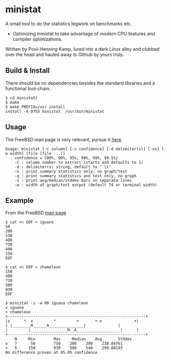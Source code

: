 # ministat
A small tool to do the statistics legwork on benchmarks etc.
 - Optimizing ministat to take advantage of modern CPU features and compiler optimizations. 

Written by Poul-Henning Kamp, lured into a dark Linux alley and clubbed over the head and hauled away to Github by yours truly.

## Build & Install

There should be no dependencies besides the standard libraries and a functional tool-chain.

	$ cd ministat/
	$ make
	$ make PREFIX=/usr install
	install -m 0755 ministat  /usr/bin/ministat

## Usage
The FreeBSD man page is very relevant, pursue it [here](http://www.freebsd.org/cgi/man.cgi?ministat).

	Usage: ministat [-C column] [-c confidence] [-d delimiter(s)] [-ns] [-w width] [file [file ...]]
		confidence = {80%, 90%, 95%, 98%, 99%, 99.5%}
		-C : column number to extract (starts and defaults to 1)
		-d : delimiter(s) string, default to " \t"
		-n : print summary statistics only, no graph/test
		-q : print summary statistics and test only, no graph
		-s : print avg/median/stddev bars on separate lines
		-w : width of graph/test output (default 74 or terminal width)

## Example
From the FreeBSD [man page](http://www.freebsd.org/cgi/man.cgi?ministat)

	$ cat << EOF > iguana
	50
	200
	150
	400
	750
	400
	150
	EOF

	$ cat << EOF > chameleon
	150
	400
	720	
	500
	930
	EOF

	$ ministat -s -w 60 iguana chameleon
	x iguana
	+ chameleon
	+------------------------------------------------------------+
	|x      *  x	     *	       +	   + x	            +|
	| |________M______A_______________|			     |
	| 	      |________________M__A___________________|      |
	+------------------------------------------------------------+
	    N	  Min	     Max     Median	   Avg	     Stddev
	x   7	   50	     750	200	   300	  238.04761
	+   5	  150	     930	500	   540	  299.08193
	No difference proven at 95.0% confidence
